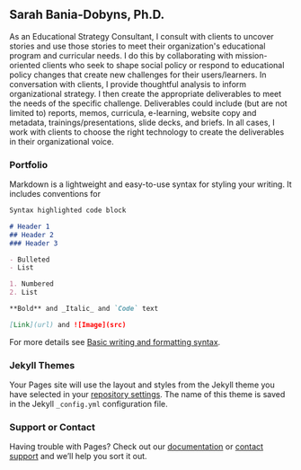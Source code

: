 ## Sarah Bania-Dobyns, Ph.D.

As an Educational Strategy Consultant, I consult with clients to uncover stories and use those stories to meet their organization's educational program and curricular needs. I do this by collaborating with mission-oriented clients who seek to shape social policy or respond to educational policy changes that create new challenges for their users/learners. In conversation with clients, I provide thoughtful analysis to inform organizational strategy. I then create the appropriate deliverables to meet the needs of the specific challenge. Deliverables could include (but are not limited to) reports, memos, curricula, e-learning, website copy and metadata, trainings/presentations, slide decks, and briefs. In all cases, I work with clients to choose the right technology to create the deliverables in their organizational voice.

### Portfolio

Markdown is a lightweight and easy-to-use syntax for styling your writing. It includes conventions for

```markdown
Syntax highlighted code block

# Header 1
## Header 2
### Header 3

- Bulleted
- List

1. Numbered
2. List

**Bold** and _Italic_ and `Code` text

[Link](url) and ![Image](src)
```

For more details see [Basic writing and formatting syntax](https://docs.github.com/en/github/writing-on-github/getting-started-with-writing-and-formatting-on-github/basic-writing-and-formatting-syntax).

### Jekyll Themes

Your Pages site will use the layout and styles from the Jekyll theme you have selected in your [repository settings](https://github.com/sbaniadobyns/github.io/settings/pages). The name of this theme is saved in the Jekyll `_config.yml` configuration file.

### Support or Contact

Having trouble with Pages? Check out our [documentation](https://docs.github.com/categories/github-pages-basics/) or [contact support](https://support.github.com/contact) and we’ll help you sort it out.
